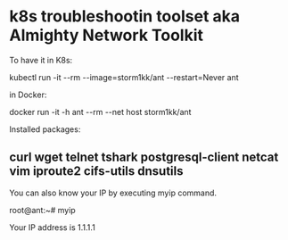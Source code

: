 # k8s troubleshootin toolset aka Almighty Network Toolkit

To have it in K8s:

kubectl run -it --rm --image=storm1kk/ant --restart=Never ant

in Docker:

docker run -it -h ant --rm --net host storm1kk/ant


Installed packages:

curl
wget
telnet
tshark
postgresql-client
netcat
vim
iproute2
cifs-utils
dnsutils
------
You can also know your IP by executing myip command.

root@ant:~# myip

Your IP address is 1.1.1.1
